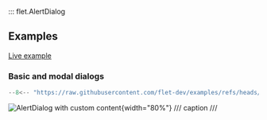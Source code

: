 ::: flet.AlertDialog

## Examples

[Live example](https://flet-controls-gallery.fly.dev/dialogs/alertdialog)

### Basic and modal dialogs

```python
--8<-- "https://raw.githubusercontent.com/flet-dev/examples/refs/heads/v1-docs/python/controls/alert-dialog/dialogs.py"
```

![AlertDialog with custom content](/img/docs/controls/alertdialog/alertdialog-with-custom-content.gif){width="80%"}
/// caption
///
